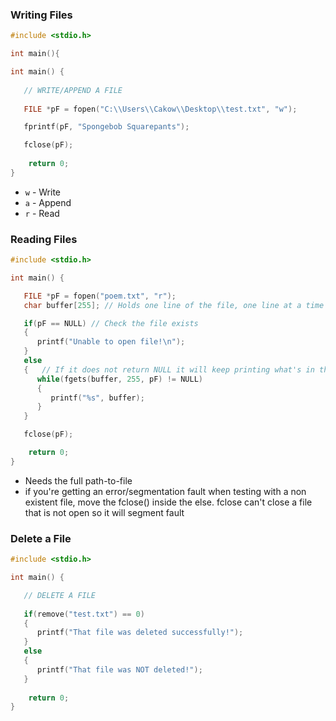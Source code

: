 ### Writing Files

```c
#include <stdio.h>

int main(){

int main() {
   
   // WRITE/APPEND A FILE
   
   FILE *pF = fopen("C:\\Users\\Cakow\\Desktop\\test.txt", "w");

   fprintf(pF, "Spongebob Squarepants");

   fclose(pF);
 
	return 0;
}
```
- `w` - Write
- `a` - Append
- `r` - Read
### Reading Files

```c
#include <stdio.h>

int main() {

   FILE *pF = fopen("poem.txt", "r");
   char buffer[255]; // Holds one line of the file, one line at a time

   if(pF == NULL) // Check the file exists
   {
      printf("Unable to open file!\n");
   }
   else
   {   // If it does not return NULL it will keep printing what's in the buffer
      while(fgets(buffer, 255, pF) != NULL)
      {
         printf("%s", buffer);
      }
   }

   fclose(pF);

	return 0;
}
```
- Needs the full path-to-file
- if you're getting an error/segmentation fault when testing with a non existent file, move the fclose() inside the else. fclose can't close a file that is not open so it will segment fault
### Delete a File

```c
#include <stdio.h>

int main() {

   // DELETE A FILE
  
   if(remove("test.txt") == 0)
   {
      printf("That file was deleted successfully!");
   }
   else
   {
      printf("That file was NOT deleted!");
   }
   
	return 0;
}
```
